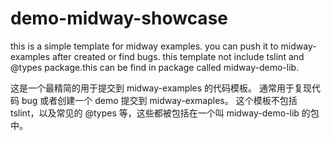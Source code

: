 # demo-midway-showcase

this is a simple template for midway examples.
you can push it to midway-examples after created or find bugs.
this template not include tslint and @types package.this can be find in package called midway-demo-lib.

这是一个最精简的用于提交到 midway-examples 的代码模板。
通常用于复现代码 bug 或者创建一个 demo 提交到 midway-exmaples。
这个模板不包括 tslint，以及常见的 @types 等，这些都被包括在一个叫 midway-demo-lib 的包中。
